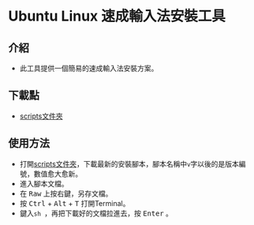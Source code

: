 Ubuntu Linux 速成輸入法安裝工具
===============================

## 介紹

 * 此工具提供一個簡易的速成輸入法安裝方案。

## 下載點

 * [scripts文件夾](https://github.com/CasperHK/HKQuickClassicInstaller/tree/master/scripts)

## 使用方法

 * 打開[scripts文件夾](https://github.com/CasperHK/HKQuickClassicInstaller/tree/master/scripts)，下載最新的安裝腳本，腳本名稱中`v`字以後的是版本編號，數值愈大愈新。
 * 進入腳本文檔。
 * 在 <kbd>Raw</kbd> 上按右鍵，另存文檔。
 * 按 <kbd>Ctrl</kbd> + <kbd>Alt</kbd> + <kbd>T</kbd> 打開Terminal。
 * 鍵入`sh `，再把下載好的文檔拉進去，按 <kbd>Enter</kbd> 。
